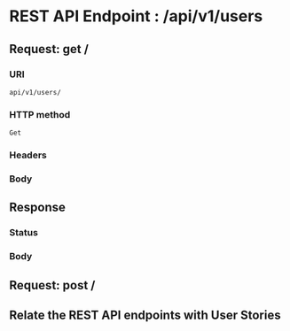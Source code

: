 # REST API Endpoint : /api/v1/users

## Request: get /
### URI
    api/v1/users/
    
### HTTP method
    Get
### Headers
    
### Body

## Response
### Status
### Body

## Request: post /

## Relate the REST API endpoints with User Stories
